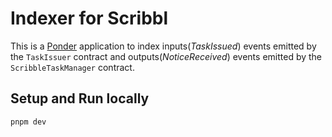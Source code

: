 # Indexer for Scribbl

This is a [Ponder](https://ponder.sh/) application to index inputs(*TaskIssued*) events emitted by the `TaskIssuer` contract and outputs(*NoticeReceived*) events emitted by the `ScribbleTaskManager` contract.

## Setup and Run locally

```bash
pnpm dev
```
